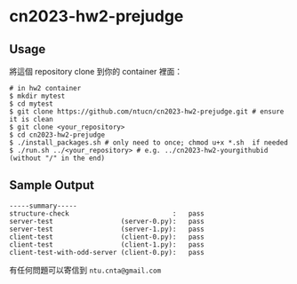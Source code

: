 # cn2023-hw2-prejudge

## Usage

將這個 repository clone 到你的 container 裡面：

```shell
# in hw2 container
$ mkdir mytest
$ cd mytest
$ git clone https://github.com/ntucn/cn2023-hw2-prejudge.git # ensure it is clean
$ git clone <your_repository>
$ cd cn2023-hw2-prejudge
$ ./install_packages.sh # only need to once; chmod u+x *.sh  if needed
$ ./run.sh ../<your_repository> # e.g. ../cn2023-hw2-yourgithubid (without "/" in the end)
```

## Sample Output

```
-----summary-----
structure-check                          :   pass
server-test                 (server-0.py):   pass
server-test                 (server-1.py):   pass
client-test                 (client-0.py):   pass
client-test                 (client-1.py):   pass
client-test-with-odd-server (client-0.py):   pass
```

有任何問題可以寄信到 `ntu.cnta@gmail.com`

